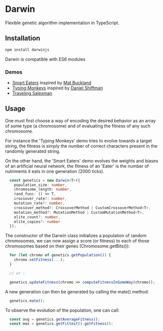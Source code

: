 # Darwin

Flexible genetic algorithm implementation in TypeScript.

## Installation

```bash
npm install darwinjs
```

Darwin is compatible with ES6 modules

### Demos

- [Smart Eaters](https://nathsou.github.io/Darwin/dist/SmartEaters/) inspired by [Mat Buckland](http://www.ai-junkie.com/ann/evolved/nnt1.html)
- [Typing Monkeys](https://nathsou.github.io/Darwin/dist/TypingMonkeys/) inspired by [Daniel Shiffman](http://natureofcode.com/book/chapter-9-the-evolution-of-code/)
- [Traveling Salesman](https://nathsou.github.io/Darwin/dist/TSP/)

## Usage

One must first choose a way of encoding the desired behavior as an array of some type (a chromosome) and of evaluating the fitness of any such chromosome.

For instance the 'Typing Monkeys' demo tries to evolve towards a target string, the fitness is simply the number of correct characters present in the randomly generated string.

On the other hand, the 'Smart Eaters' demo evolves the weights and biases of an artificial neural network, the fitness of an 'Eater' is the number of nutriments it eats in one generation (2000 ticks).

```typescript
  const genetics = new Darwin<T>({
    population_size: number,
    chromosome_length: number,
    rand_func: () => T,
    crossover_rate?: number,
    mutation_rate?: number,
    crossover_method?: CrossoverMethod | CustomCrossoverMethod<T>,
    mutation_method?: MutationMethod | CustomMutationMethod<T>,
    elite_count?: number,
    elite_copies?: number
  });
```

The constructor of the Darwin class initializes a population of random chromosomes, we can now assign a score (or fitness) to each of those chromosomes based on their genes (Chromosome<T>.getBits()):

```typescript
  for (let chromo of genetics.getPopulation()) {
    chromo.setFitness(...);
  }

  // or :

  genetics.updateFitness(chromo => computeFitnessInSomeWay(chromo));
```

A new generation can then be generated by calling the mate() method:

```typescript
  genetics.mate();
```

To observe the evolution of the population, one can call:

```typescript
  const avg = genetics.getAverageFitness();
  const max = genetics.getFittest().getFitness();
```
